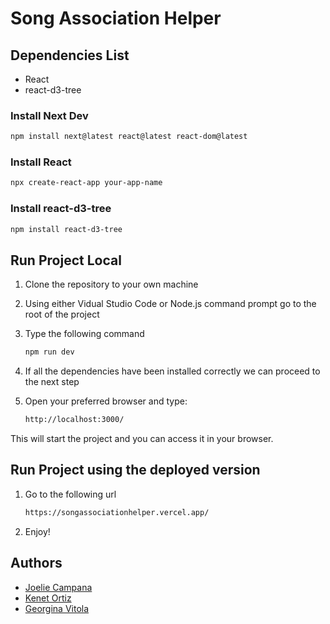# Song Association Helper

## Dependencies List

* React
* react-d3-tree

### Install Next Dev
```sh
npm install next@latest react@latest react-dom@latest
```

### Install React
```sh
npx create-react-app your-app-name
```

### Install react-d3-tree
```sh
npm install react-d3-tree
```

## Run Project Local

1. Clone the repository to your own machine
2. Using either Vidual Studio Code or Node.js command prompt go to the root of the project
3. Type the following command
    ```sh
    npm run dev
    ```
4. If all the dependencies have been installed correctly we can proceed to the next step
5. Open your preferred browser and type:

    ```sh
    http://localhost:3000/
    ```

This will start the project and you can access it in your browser.

## Run Project using the deployed version

1. Go to the following url

    ``` sh
    https://songassociationhelper.vercel.app/
    ```
2. Enjoy!


## Authors

* [Joelie Campana](https://github.com/jcampanaXD)
* [Kenet Ortiz](https://github.com/KOrtizLedezma)
* [Georgina Vitola](https://github.com/georginavitola)


